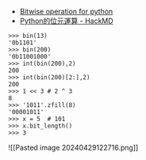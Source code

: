 - [Bitwise operation for python](https://weikaiwei.com/python/python-bitwise/)
- [Python的位元運算 - HackMD](https://hackmd.io/@apcser/H14FONT4n?utm_source=preview-mode&utm_medium=rec)
```python=
>>> bin(13)
'0b1101'
>>> bin(200)
'0b11001000'
>>> int(bin(200),2)
200
>>> int(bin(200)[2:],2)
200
>>> 1 << 3 # 2 ^ 3
8
>>> '1011'.zfill(8)
'00001011'
>>> x = 5  # 101
>>> x.bit_length()
>>> 3
```

![[Pasted image 20240429122716.png]]